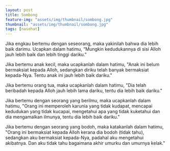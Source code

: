 ```yaml
--- 
layout: post
title: Sombong
feature-img: "assets/img/thumbnail/sombong.jpg"
thumbnail: "assets/img/thumbnail/sombong.jpg"
tags: [nasehat]
---
```


Jika engkau bertemu dengan seseorang, maka yakinilah bahwa dia lebih baik darimu. Ucapkan dalam hatimu, “Mungkin kedudukannya di sisi Alloh jauh lebih baik dan lebih tinggi dariku."

Jika bertemu anak kecil, maka ucapkanlah dalam hatimu, "Anak ini belum bermaksiat kepada Alloh, sedangkan diriku telah banyak bermaksiat kepada-Nya. Tentu anak ini jauh lebih baik dariku."

Jika bertemu orang tua, maka ucapkanlah dalam hatimu, "Dia telah beribadah kepada Alloh jauh lebih lama dariku, tentu dia lebih baik dariku."

Jika bertemu dengan seorang yang berilmu, maka ucapkanlah dalam hatimu, "Orang ini memperoleh karunia yang tidak kudapat, mencapai kedudukan yang tidak kucapai, mengetahui apa yang tidak kuketahui dan dia mengamalkan ilmunya, tentu dia lebih baik dariku."

Jika bertemu dengan seorang yang bodoh, maka katakanlah dalam hatimu, "Orang ini bermaksiat kepada Alloh kerana dia bodoh (tidak tahu), sedangkan aku bermaksiat kepada-Nya, padahal aku mengetahui akibatnya. Dan aku tidak tahu bagaimana akhir umurku dan umurnya kelak."
